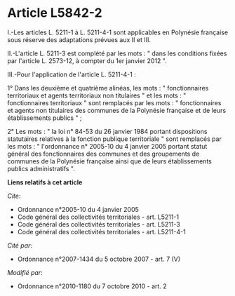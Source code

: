 # Article L5842-2

I.-Les articles L. 5211-1 à L. 5211-4-1 sont applicables en Polynésie française sous réserve des adaptations prévues aux II
et III. 

II.-L'article L. 5211-3 est complété par les mots : " dans les conditions fixées par l'article L. 2573-12, à compter du 1er
janvier 2012 ". 

III.-Pour l'application de l'article L. 5211-4-1 : 

1° Dans les deuxième et quatrième alinéas, les mots : " fonctionnaires territoriaux et agents territoriaux non titulaires "
et les mots : " fonctionnaires territoriaux " sont remplacés par les mots : " fonctionnaires et agents non titulaires des
communes de la Polynésie française et de leurs établissements publics " ; 

2° Les mots : " la loi n° 84-53 du 26 janvier 1984 portant dispositions statutaires relatives à la fonction publique
territoriale " sont remplacés par les mots : " l'ordonnance n° 2005-10 du 4 janvier 2005 portant statut général des
fonctionnaires des communes et des groupements de communes de la Polynésie française ainsi que de leurs établissements
publics administratifs ".

**Liens relatifs à cet article**

_Cite_:

  - Ordonnance n°2005-10 du 4 janvier 2005
  - Code général des collectivités territoriales - art. L5211-1
  - Code général des collectivités territoriales - art. L5211-3
  - Code général des collectivités territoriales - art. L5211-4-1

_Cité par_:

  - Ordonnance n°2007-1434 du 5 octobre 2007 - art. 7 (V)

_Modifié par_:

  - Ordonnance n°2010-1180 du 7 octobre 2010 - art. 2

